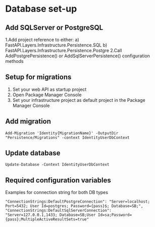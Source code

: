 ﻿# Database set-up

## Add SQLServer or PostgreSQL
1.Add project reference to either: 
	a) FastAPI.Layers.Infrastructure.Persistence.SQL
	b) FastAPI.Layers.Infrastructure.Persistence.Postgre
2.Call AddPostgrePersistence() or AddSqlServerPersistence() configuration methods

## Setup for migrations
1. Set your web API as startup project
2. Open Package Manager Console
3. Set your infrastructure project as default project in the Package Manager Console


## Add migration
```
Add-Migration 'Identity{MigrationName}' -OutputDir "Persistence/Migrations" -context IdentityUserDbContext
```

## Update database
```
Update-Database -Context IdentityUserDbContext
```

## Required configuration variables
Examples for connection string for both DB types
```
"ConnectionStrings:DefaultPostgreConnection": "Server=localhost; Port=5432; User Id=postgres; Password={pass}$; Database=SB;",
"ConnectionStrings:DefaultSqlServerConnection": "Server=127.0.0.1,1433; Database=SB;User Id=sa;Password={pass};MultipleActiveResultSets=true"
```